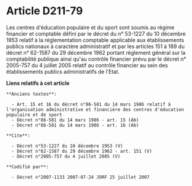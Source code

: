 # Article D211-79

Les centres d'éducation populaire et du sport sont soumis au régime financier et comptable défini par le décret du n° 53-1227
du 10 décembre 1953 relatif à la réglementation comptable applicable aux établissements publics nationaux à caractère
administratif et par les articles 151 à 189 du décret n° 62-1587 du 29 décembre 1962 portant règlement général sur la
comptabilité publique ainsi qu'au contrôle financier prévu par le décret n° 2005-757 du 4 juillet 2005 relatif au contrôle
financier au sein des établissements publics administratifs de l'Etat.

**Liens relatifs à cet article**

	**Anciens textes**:

	  - Art. 15 et 16 du décret n°86-581 du 14 mars 1986 relatif à l'organisation administrative et financière des centres d'éducation populaire et de sport
	  - Décret n°86-581 du 14 mars 1986 - art. 15 (Ab)
	  - Décret n°86-581 du 14 mars 1986 - art. 16 (Ab)

	**Cite**:

	  - Décret n°53-1227 du 10 décembre 1953 (V)
	  - Décret n°62-1587 du 29 décembre 1962 - art. 151 (V)
	  - Décret n°2005-757 du 4 juillet 2005 (V)

	**Codifié par**:

	  - Décret n°2007-1133 2007-07-24 JORF 25 juillet 2007
